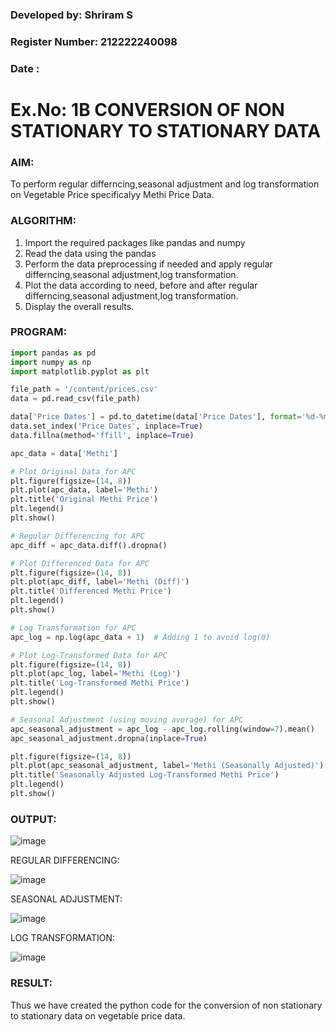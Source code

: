 ### Developed by: Shriram S
### Register Number: 212222240098
### Date :

# Ex.No: 1B                     CONVERSION OF NON STATIONARY TO STATIONARY DATA

### AIM:
To perform regular differncing,seasonal adjustment and log transformation on Vegetable Price specificalyy Methi Price Data.

### ALGORITHM:

1. Import the required packages like pandas and numpy
2. Read the data using the pandas
3. Perform the data preprocessing if needed and apply regular differncing,seasonal adjustment,log transformation.
4. Plot the data according to need, before and after regular differncing,seasonal adjustment,log transformation.
5. Display the overall results.

### PROGRAM:

```py
import pandas as pd
import numpy as np
import matplotlib.pyplot as plt
```
```py
file_path = '/content/prices.csv'
data = pd.read_csv(file_path)
```

```py
data['Price Dates'] = pd.to_datetime(data['Price Dates'], format='%d-%m-%Y') 
data.set_index('Price Dates', inplace=True)  
data.fillna(method='ffill', inplace=True)  
```

```py
apc_data = data['Methi']
```
```py
# Plot Original Data for APC
plt.figure(figsize=(14, 8))
plt.plot(apc_data, label='Methi')
plt.title('Original Methi Price')
plt.legend()
plt.show()
```
```py
# Regular Differencing for APC
apc_diff = apc_data.diff().dropna()
```
```py
# Plot Differenced Data for APC
plt.figure(figsize=(14, 8))
plt.plot(apc_diff, label='Methi (Diff)')
plt.title('Differenced Methi Price')
plt.legend()
plt.show()
```
```py
# Log Transformation for APC
apc_log = np.log(apc_data + 1)  # Adding 1 to avoid log(0)
```
```py
# Plot Log-Transformed Data for APC
plt.figure(figsize=(14, 8))
plt.plot(apc_log, label='Methi (Log)')
plt.title('Log-Transformed Methi Price')
plt.legend()
plt.show()
```
```py
# Seasonal Adjustment (using moving average) for APC
apc_seasonal_adjustment = apc_log - apc_log.rolling(window=7).mean()
apc_seasonal_adjustment.dropna(inplace=True)
```
```py
plt.figure(figsize=(14, 8))
plt.plot(apc_seasonal_adjustment, label='Methi (Seasonally Adjusted)')
plt.title('Seasonally Adjusted Log-Transformed Methi Price')
plt.legend()
plt.show()
```

### OUTPUT:

![image](https://github.com/user-attachments/assets/47e21f7b-d932-47d5-ba01-d937027bc6a5)


REGULAR DIFFERENCING:

![image](https://github.com/user-attachments/assets/b3323ee3-91b1-44c1-b5fa-2b2f45aada0b)

SEASONAL ADJUSTMENT:

![image](https://github.com/user-attachments/assets/f6faf90b-2e21-4577-ab5b-561e9856cfa7)


LOG TRANSFORMATION:

![image](https://github.com/user-attachments/assets/952d0fb0-0389-4c31-86db-e08226bd98f5)


### RESULT:
Thus we have created the python code for the conversion of non stationary to stationary data on vegetable price
data.
